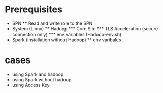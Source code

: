 # Prerequisites
* SPN
 ** Read and write role to the SPN
* System (Linux)
 ** Hadoop
  *** Core Site
  *** TLS Acceleration (secure connection only)
  *** env variables (Hadoop-env.sh)
 * Spark (installation without Hadoop)
  ** env varibales

# cases
* using Spark and hadoop
* using Spark without hadoop
* using Access Key

